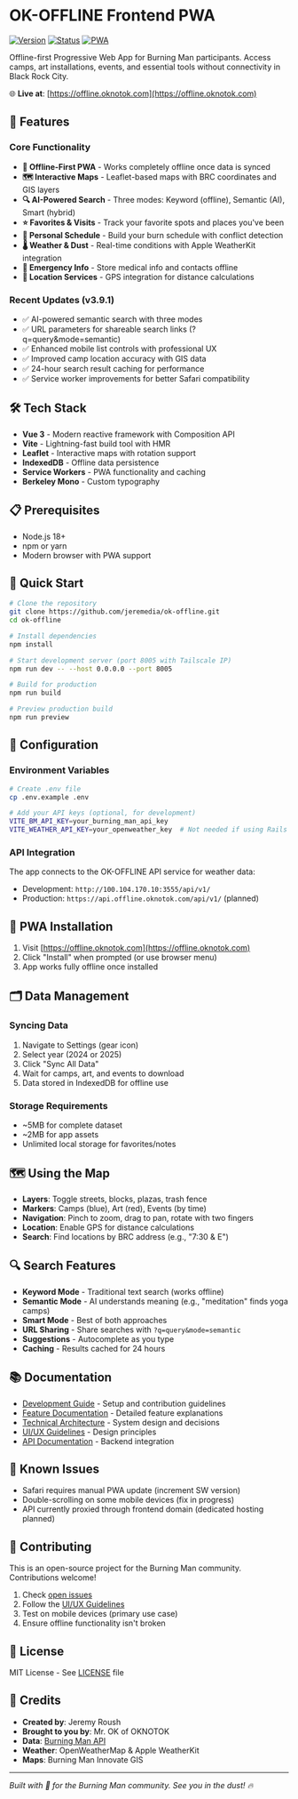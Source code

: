 # OK-OFFLINE Frontend PWA

[![Version](https://img.shields.io/badge/version-3.9.1-blue.svg)](https://github.com/jeremedia/ok-offline)
[![Status](https://img.shields.io/badge/status-production-green.svg)](https://offline.oknotok.com)
[![PWA](https://img.shields.io/badge/PWA-enabled-orange.svg)](https://offline.oknotok.com)

Offline-first Progressive Web App for Burning Man participants. Access camps, art installations, events, and essential tools without connectivity in Black Rock City.

🌐 **Live at**: [https://offline.oknotok.com](https://offline.oknotok.com)

## 🚀 Features

### Core Functionality
- **📱 Offline-First PWA** - Works completely offline once data is synced
- **🗺️ Interactive Maps** - Leaflet-based maps with BRC coordinates and GIS layers
- **🔍 AI-Powered Search** - Three modes: Keyword (offline), Semantic (AI), Smart (hybrid)
- **⭐ Favorites & Visits** - Track your favorite spots and places you've been
- **📅 Personal Schedule** - Build your burn schedule with conflict detection
- **🌡️ Weather & Dust** - Real-time conditions with Apple WeatherKit integration
- **🚨 Emergency Info** - Store medical info and contacts offline
- **📍 Location Services** - GPS integration for distance calculations

### Recent Updates (v3.9.1)
- ✅ AI-powered semantic search with three modes
- ✅ URL parameters for shareable search links (?q=query&mode=semantic)
- ✅ Enhanced mobile list controls with professional UX
- ✅ Improved camp location accuracy with GIS data
- ✅ 24-hour search result caching for performance
- ✅ Service worker improvements for better Safari compatibility

## 🛠️ Tech Stack

- **Vue 3** - Modern reactive framework with Composition API
- **Vite** - Lightning-fast build tool with HMR
- **Leaflet** - Interactive maps with rotation support
- **IndexedDB** - Offline data persistence
- **Service Workers** - PWA functionality and caching
- **Berkeley Mono** - Custom typography

## 📋 Prerequisites

- Node.js 18+
- npm or yarn
- Modern browser with PWA support

## 🚀 Quick Start

```bash
# Clone the repository
git clone https://github.com/jeremedia/ok-offline.git
cd ok-offline

# Install dependencies
npm install

# Start development server (port 8005 with Tailscale IP)
npm run dev -- --host 0.0.0.0 --port 8005

# Build for production
npm run build

# Preview production build
npm run preview
```

## 🔧 Configuration

### Environment Variables
```bash
# Create .env file
cp .env.example .env

# Add your API keys (optional, for development)
VITE_BM_API_KEY=your_burning_man_api_key
VITE_WEATHER_API_KEY=your_openweather_key  # Not needed if using Rails API
```

### API Integration
The app connects to the OK-OFFLINE API service for weather data:
- Development: `http://100.104.170.10:3555/api/v1/`
- Production: `https://api.offline.oknotok.com/api/v1/` (planned)

## 📱 PWA Installation

1. Visit [https://offline.oknotok.com](https://offline.oknotok.com)
2. Click "Install" when prompted (or use browser menu)
3. App works fully offline once installed

## 🗂️ Data Management

### Syncing Data
1. Navigate to Settings (gear icon)
2. Select year (2024 or 2025)
3. Click "Sync All Data"
4. Wait for camps, art, and events to download
5. Data stored in IndexedDB for offline use

### Storage Requirements
- ~5MB for complete dataset
- ~2MB for app assets
- Unlimited local storage for favorites/notes

## 🗺️ Using the Map

- **Layers**: Toggle streets, blocks, plazas, trash fence
- **Markers**: Camps (blue), Art (red), Events (by time)
- **Navigation**: Pinch to zoom, drag to pan, rotate with two fingers
- **Location**: Enable GPS for distance calculations
- **Search**: Find locations by BRC address (e.g., "7:30 & E")

## 🔍 Search Features

- **Keyword Mode** - Traditional text search (works offline)
- **Semantic Mode** - AI understands meaning (e.g., "meditation" finds yoga camps)
- **Smart Mode** - Best of both approaches
- **URL Sharing** - Share searches with `?q=query&mode=semantic`
- **Suggestions** - Autocomplete as you type
- **Caching** - Results cached for 24 hours

## 📚 Documentation

- [Development Guide](docs/development/README.md) - Setup and contribution guidelines
- [Feature Documentation](docs/features/README.md) - Detailed feature explanations
- [Technical Architecture](docs/technical/ARCHITECTURE.md) - System design and decisions
- [UI/UX Guidelines](docs/development/UI_UX_GUIDELINES.md) - Design principles
- [API Documentation](docs/technical/API_INTEGRATION.md) - Backend integration

## 🐛 Known Issues

- Safari requires manual PWA update (increment SW version)
- Double-scrolling on some mobile devices (fix in progress)
- API currently proxied through frontend domain (dedicated hosting planned)

## 🤝 Contributing

This is an open-source project for the Burning Man community. Contributions welcome!

1. Check [open issues](https://github.com/jeremedia/ok-offline/issues)
2. Follow the [UI/UX Guidelines](docs/development/UI_UX_GUIDELINES.md)
3. Test on mobile devices (primary use case)
4. Ensure offline functionality isn't broken

## 📄 License

MIT License - See [LICENSE](LICENSE) file

## 🙏 Credits

- **Created by**: Jeremy Roush
- **Brought to you by**: Mr. OK of OKNOTOK
- **Data**: [Burning Man API](https://api.burningman.org)
- **Weather**: OpenWeatherMap & Apple WeatherKit
- **Maps**: Burning Man Innovate GIS

---

*Built with 💜 for the Burning Man community. See you in the dust! 🔥*